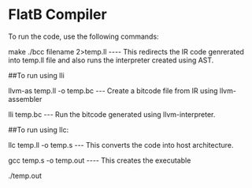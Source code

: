 # FlatB Compiler

To run the code, use the following commands:

make
./bcc filename 2>temp.ll  ---- This redirects the IR code genrerated into temp.ll file and also runs the interpreter created using AST.

##To run using lli

llvm-as temp.ll -o temp.bc   --- Create a bitcode file from IR using llvm-assembler

lli temp.bc   --- Run the bitcode generated using llvm-interpreter.

##To run using llc:

llc temp.ll -o temp.s  --- This converts the code into host architecture.

gcc temp.s -o temp.out  ---- This creates the executable

./temp.out
